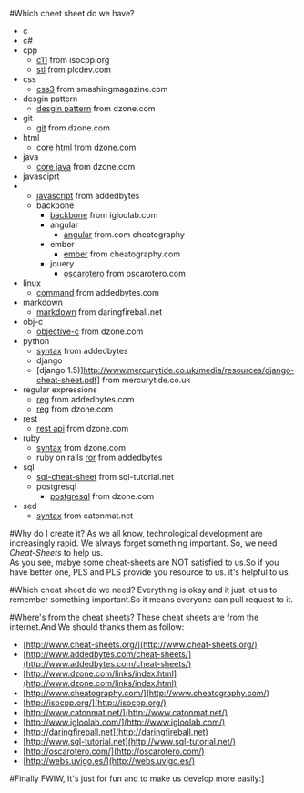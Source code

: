 #Which cheet sheet do we have?
* c       
* c#          
* cpp
    * [c11](http://isocpp.org/blog/2012/12/c11-a-cheat-sheet-alex-sinyakov) from isocpp.org    
	* [stl](http://www.plcdev.com/statement_list_stl_cheat_sheets)  from plcdev.com      
* css  
    * [css3](http://media.smashingmagazine.com/wp-content/uploads/images/css3-cheat-sheet/css3-cheat-sheet.pdf) from smashingmagazine.com
* desgin pattern   
	* [desgin pattern](http://refcardz.dzone.com/refcardz/design-patterns) from dzone.com
* git  
	* [git](http://refcardz.dzone.com/refcardz/getting-started-git) from dzone.com      
* html     
	* [core html](http://refcardz.dzone.com/refcardz/core-html) from dzone.com         
* java     
	* [core java](http://refcardz.dzone.com/refcardz/core-java) from dzone.com     
* javasciprt
*   * [javascript](http://www.addedbytes.com/cheat-sheets/javascript-cheat-sheet/) from addedbytes
    * backbone
        * [backbone](http://www.igloolab.com/downloads/backbone-cheatsheet.pdf) from igloolab.com
        * angular
           * [angular](www.cheatography.com/proloser/cheat-sheets/angularjs/) from.com cheatography
        * ember
           * [ember](www.cheatography.com/mwore/cheat-sheets/ember-js/) from cheatography.com
        * jquery 
           * [oscarotero](http://oscarotero.com/jquery/) from oscarotero.com
* linux   
	* [command](http://www.addedbytes.com/cheat-sheets/linux-command-line-cheat-sheet/) from addedbytes.com
* markdown   
    * [markdown](http://daringfireball.net/projects/markdown/syntax]) from daringfireball.net
* obj-c 
	* [objective-c](http://refcardz.dzone.com/refcardz/objective-c-iphone-and-ipad) from dzone.com         
* python
	* [syntax](http://www.addedbytes.com/cheat-sheets/python-cheat-sheet/) from addedbytes
    * django
    * [django 1.5)]http://www.mercurytide.co.uk/media/resources/django-cheat-sheet.pdf] from mercurytide.co.uk
* regular expressions     
	* [reg](http://www.addedbytes.com/cheat-sheets/regular-expressions-cheat-sheet/) from addedbytes.com
	* [reg](http://refcardz.dzone.com/refcardz/regular-expressions) from dzone.com
* rest
	* [rest api](http://refcardz.dzone.com/refcardz/rest-foundations-restful) from dzone.com
* ruby
	* [syntax](http://refcardz.dzone.com/refcardz/essential-ruby)  from dzone.com
	* ruby on rails
		[ror](http://www.addedbytes.com/cheat-sheets/ruby-on-rails-cheat-sheet/) from addedbytes
* sql     
	* [sql-cheat-sheet](http://www.sql-tutorial.net/SQL-Cheat-Sheet.pdf) from sql-tutorial.net
	* postgresql 
        * [postgresql](http://refcardz.dzone.com/refcardz/essential-postgresql)  from dzone.com 
* sed 
	* [syntax](http://www.catonmat.net/blog/sed-stream-editor-cheat-sheet/) from catonmat.net

#Why do I create it?
As we all know, technological development are increasingly rapid. We always forget something important. So, we need *Cheat-Sheets* to help us.    
As you see, mabye some cheat-sheets are NOT satisfied to us.So if you have better one, PLS and PLS provide you resource to us. it's helpful to us.



#Which cheat sheet do we need?
Everything is okay and it just let us to remember something important.So it means everyone can pull request to it.

#Where's from the cheat sheets?
These cheat sheets are from the internet.And We should thanks them as follow:        
* [http://www.cheat-sheets.org/](http://www.cheat-sheets.org/)     
* [http://www.addedbytes.com/cheat-sheets/](http://www.addedbytes.com/cheat-sheets/)    
* [http://www.dzone.com/links/index.html](http://www.dzone.com/links/index.html)          
* [http://www.cheatography.com/](http://www.cheatography.com/)     
* [http://isocpp.org/](http://isocpp.org/)
* [http://www.catonmat.net/](http://www.catonmat.net/)
* [http://www.igloolab.com/](http://www.igloolab.com/)
* [http://daringfireball.net](http://daringfireball.net)
* [http://www.sql-tutorial.net](http://www.sql-tutorial.net/)
* [http://oscarotero.com/](http://oscarotero.com/)
* [http://webs.uvigo.es/](http://webs.uvigo.es/)

#Finally
FWIW, It's just for fun and to make us develop more easily:]
